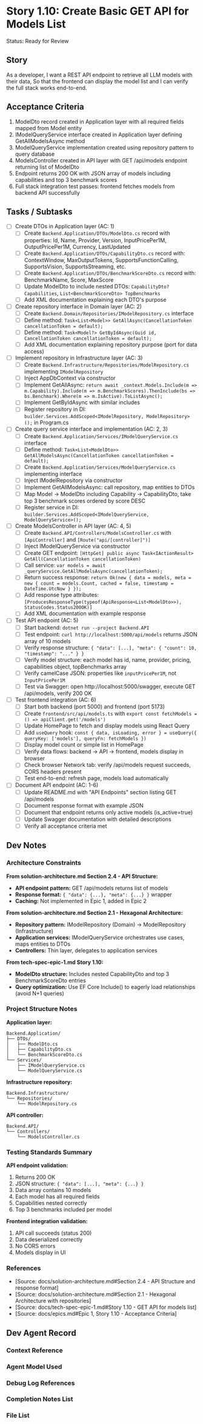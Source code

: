 # Story 1.10: Create Basic GET API for Models List

Status: Ready for Review

## Story

As a developer,
I want a REST API endpoint to retrieve all LLM models with their data,
So that the frontend can display the model list and I can verify the full stack works end-to-end.

## Acceptance Criteria

1. ModelDto record created in Application layer with all required fields mapped from Model entity
2. IModelQueryService interface created in Application layer defining GetAllModelsAsync method
3. ModelQueryService implementation created using repository pattern to query database
4. ModelsController created in API layer with GET /api/models endpoint returning list of ModelDto
5. Endpoint returns 200 OK with JSON array of models including capabilities and top 3 benchmark scores
6. Full stack integration test passes: frontend fetches models from backend API successfully

## Tasks / Subtasks

- [ ] Create DTOs in Application layer (AC: 1)
  - [ ] Create `Backend.Application/DTOs/ModelDto.cs` record with properties: Id, Name, Provider, Version, InputPricePer1M, OutputPricePer1M, Currency, LastUpdated
  - [ ] Create `Backend.Application/DTOs/CapabilityDto.cs` record with: ContextWindow, MaxOutputTokens, SupportsFunctionCalling, SupportsVision, SupportsStreaming, etc.
  - [ ] Create `Backend.Application/DTOs/BenchmarkScoreDto.cs` record with: BenchmarkName, Score, MaxScore
  - [ ] Update ModelDto to include nested DTOs: `CapabilityDto? Capabilities`, `List<BenchmarkScoreDto> TopBenchmarks`
  - [ ] Add XML documentation explaining each DTO's purpose

- [ ] Create repository interface in Domain layer (AC: 2)
  - [ ] Create `Backend.Domain/Repositories/IModelRepository.cs` interface
  - [ ] Define method: `Task<List<Model>> GetAllAsync(CancellationToken cancellationToken = default);`
  - [ ] Define method: `Task<Model?> GetByIdAsync(Guid id, CancellationToken cancellationToken = default);`
  - [ ] Add XML documentation explaining repository purpose (port for data access)

- [ ] Implement repository in Infrastructure layer (AC: 3)
  - [ ] Create `Backend.Infrastructure/Repositories/ModelRepository.cs` implementing `IModelRepository`
  - [ ] Inject AppDbContext via constructor
  - [ ] Implement GetAllAsync: `return await _context.Models.Include(m => m.Capability).Include(m => m.BenchmarkScores).ThenInclude(bs => bs.Benchmark).Where(m => m.IsActive).ToListAsync();`
  - [ ] Implement GetByIdAsync with similar includes
  - [ ] Register repository in DI: `builder.Services.AddScoped<IModelRepository, ModelRepository>();` in Program.cs

- [ ] Create query service interface and implementation (AC: 2, 3)
  - [ ] Create `Backend.Application/Services/IModelQueryService.cs` interface
  - [ ] Define method: `Task<List<ModelDto>> GetAllModelsAsync(CancellationToken cancellationToken = default);`
  - [ ] Create `Backend.Application/Services/ModelQueryService.cs` implementing interface
  - [ ] Inject IModelRepository via constructor
  - [ ] Implement GetAllModelsAsync: call repository, map entities to DTOs
  - [ ] Map Model → ModelDto including Capability → CapabilityDto, take top 3 benchmark scores ordered by score DESC
  - [ ] Register service in DI: `builder.Services.AddScoped<IModelQueryService, ModelQueryService>();`

- [ ] Create ModelsController in API layer (AC: 4, 5)
  - [ ] Create `Backend.API/Controllers/ModelsController.cs` with `[ApiController]` and `[Route("api/[controller]")]`
  - [ ] Inject IModelQueryService via constructor
  - [ ] Create GET endpoint: `[HttpGet] public async Task<IActionResult> GetAll(CancellationToken cancellationToken)`
  - [ ] Call service: `var models = await _queryService.GetAllModelsAsync(cancellationToken);`
  - [ ] Return success response: `return Ok(new { data = models, meta = new { count = models.Count, cached = false, timestamp = DateTime.UtcNow } });`
  - [ ] Add response type attributes: `[ProducesResponseType(typeof(ApiResponse<List<ModelDto>>), StatusCodes.Status200OK)]`
  - [ ] Add XML documentation with example response

- [ ] Test API endpoint (AC: 5)
  - [ ] Start backend: `dotnet run --project Backend.API`
  - [ ] Test endpoint: `curl http://localhost:5000/api/models` returns JSON array of 10 models
  - [ ] Verify response structure: `{ "data": [...], "meta": { "count": 10, "timestamp": "..." } }`
  - [ ] Verify model structure: each model has id, name, provider, pricing, capabilities object, topBenchmarks array
  - [ ] Verify camelCase JSON: properties like `inputPricePer1M`, not `InputPricePer1M`
  - [ ] Test via Swagger: open http://localhost:5000/swagger, execute GET /api/models, verify 200 OK

- [ ] Test frontend integration (AC: 6)
  - [ ] Start both backend (port 5000) and frontend (port 5173)
  - [ ] Create `frontend/src/api/models.ts` with `export const fetchModels = () => apiClient.get('/models')`
  - [ ] Update HomePage to fetch and display models using React Query
  - [ ] Add `useQuery` hook: `const { data, isLoading, error } = useQuery({ queryKey: ['models'], queryFn: fetchModels })`
  - [ ] Display model count or simple list in HomePage
  - [ ] Verify data flows: backend → API → frontend, models display in browser
  - [ ] Check browser Network tab: verify /api/models request succeeds, CORS headers present
  - [ ] Test end-to-end: refresh page, models load automatically

- [ ] Document API endpoint (AC: 1-6)
  - [ ] Update README.md with "API Endpoints" section listing GET /api/models
  - [ ] Document response format with example JSON
  - [ ] Document that endpoint returns only active models (is_active=true)
  - [ ] Update Swagger documentation with detailed descriptions
  - [ ] Verify all acceptance criteria met

## Dev Notes

### Architecture Constraints

**From solution-architecture.md Section 2.4 - API Structure:**
- **API endpoint pattern:** GET /api/models returns list of models
- **Response format:** `{ "data": {...}, "meta": {...} }` wrapper
- **Caching:** Not implemented in Epic 1, added in Epic 2

**From solution-architecture.md Section 2.1 - Hexagonal Architecture:**
- **Repository pattern:** IModelRepository (Domain) → ModelRepository (Infrastructure)
- **Application services:** IModelQueryService orchestrates use cases, maps entities to DTOs
- **Controllers:** Thin layer, delegates to application services

**From tech-spec-epic-1.md Story 1.10:**
- **ModelDto structure:** Includes nested CapabilityDto and top 3 BenchmarkScoreDto entries
- **Query optimization:** Use EF Core Include() to eagerly load relationships (avoid N+1 queries)

### Project Structure Notes

**Application layer:**
```
Backend.Application/
├── DTOs/
│   ├── ModelDto.cs
│   ├── CapabilityDto.cs
│   └── BenchmarkScoreDto.cs
└── Services/
    ├── IModelQueryService.cs
    └── ModelQueryService.cs
```

**Infrastructure repository:**
```
Backend.Infrastructure/
└── Repositories/
    └── ModelRepository.cs
```

**API controller:**
```
Backend.API/
└── Controllers/
    └── ModelsController.cs
```

### Testing Standards Summary

**API endpoint validation:**
1. Returns 200 OK
2. JSON structure: `{ "data": [...], "meta": {...} }`
3. Data array contains 10 models
4. Each model has all required fields
5. Capabilities nested correctly
6. Top 3 benchmarks included per model

**Frontend integration validation:**
1. API call succeeds (status 200)
2. Data deserialized correctly
3. No CORS errors
4. Models display in UI

### References

- [Source: docs/solution-architecture.md#Section 2.4 - API Structure and response format]
- [Source: docs/solution-architecture.md#Section 2.1 - Hexagonal Architecture with repositories]
- [Source: docs/tech-spec-epic-1.md#Story 1.10 - GET API for models list]
- [Source: docs/epics.md#Epic 1, Story 1.10 - Acceptance Criteria]

## Dev Agent Record

### Context Reference

<!-- Path(s) to story context XML will be added here by context workflow -->

### Agent Model Used

<!-- Agent model information will be populated during development -->

### Debug Log References

<!-- Debug logs will be added during development -->

### Completion Notes List

<!-- Completion notes will be added after story implementation -->

### File List

<!-- Modified/created files will be listed here after implementation -->
